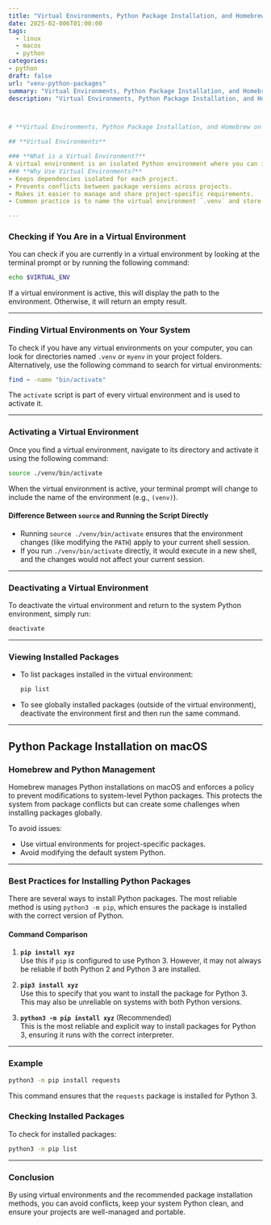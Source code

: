 ```yaml
---
title: "Virtual Environments, Python Package Installation, and Homebrew on macOS"
date: 2025-02-006T01:00:00
tags:
  - linux
  - macos
  - python
categories: 
- python
draft: false
url: "venv-python-packages"
summary: "Virtual Environments, Python Package Installation, and Homebrew on MacOS"
description: "Virtual Environments, Python Package Installation, and Homebrew on MacOS"



# **Virtual Environments, Python Package Installation, and Homebrew on macOS**

## **Virtual Environments**

### **What is a Virtual Environment?**
A virtual environment is an isolated Python environment where you can install packages without affecting the system-wide Python installation. This is useful for managing dependencies across different projects and preventing version conflicts
### **Why Use Virtual Environments?**
- Keeps dependencies isolated for each project.  
- Prevents conflicts between package versions across projects.  
- Makes it easier to manage and share project-specific requirements.  
- Common practice is to name the virtual environment `.venv` and store it in the project directory.

---
```


### **Checking if You Are in a Virtual Environment**
You can check if you are currently in a virtual environment by looking at the terminal prompt or by running the following command:
```bash
echo $VIRTUAL_ENV
```
If a virtual environment is active, this will display the path to the environment. Otherwise, it will return an empty result.

---

### **Finding Virtual Environments on Your System**
To check if you have any virtual environments on your computer, you can look for directories named `.venv` or `myenv` in your project folders.  
Alternatively, use the following command to search for virtual environments:
```bash
find ~ -name "bin/activate"
```
The `activate` script is part of every virtual environment and is used to activate it.

---

### **Activating a Virtual Environment**
Once you find a virtual environment, navigate to its directory and activate it using the following command:
```bash
source ./venv/bin/activate
```
When the virtual environment is active, your terminal prompt will change to include the name of the environment (e.g., `(venv)`).

#### **Difference Between `source` and Running the Script Directly**
- Running `source ./venv/bin/activate` ensures that the environment changes (like modifying the `PATH`) apply to your current shell session.  
- If you run `./venv/bin/activate` directly, it would execute in a new shell, and the changes would not affect your current session.

---

### **Deactivating a Virtual Environment**
To deactivate the virtual environment and return to the system Python environment, simply run:
```bash
deactivate
```

---

### **Viewing Installed Packages**
- To list packages installed in the virtual environment:
  ```bash
  pip list
  ```
- To see globally installed packages (outside of the virtual environment), deactivate the environment first and then run the same command.

---

## **Python Package Installation on macOS**

### **Homebrew and Python Management**
Homebrew manages Python installations on macOS and enforces a policy to prevent modifications to system-level Python packages. This protects the system from package conflicts but can create some challenges when installing packages globally.

To avoid issues:
- Use virtual environments for project-specific packages.
- Avoid modifying the default system Python.

---

### **Best Practices for Installing Python Packages**
There are several ways to install Python packages. The most reliable method is using `python3 -m pip`, which ensures the package is installed with the correct version of Python.

#### **Command Comparison**
1. **`pip install xyz`**  
   Use this if `pip` is configured to use Python 3. However, it may not always be reliable if both Python 2 and Python 3 are installed.

2. **`pip3 install xyz`**  
   Use this to specify that you want to install the package for Python 3. This may also be unreliable on systems with both Python versions.

3. **`python3 -m pip install xyz`** (Recommended)  
   This is the most reliable and explicit way to install packages for Python 3, ensuring it runs with the correct interpreter.

---

### **Example**
```bash
python3 -m pip install requests
```
This command ensures that the `requests` package is installed for Python 3.

### **Checking Installed Packages**
To check for installed packages:
```bash
python3 -m pip list
```

---

### **Conclusion**
By using virtual environments and the recommended package installation methods, you can avoid conflicts, keep your system Python clean, and ensure your projects are well-managed and portable.
